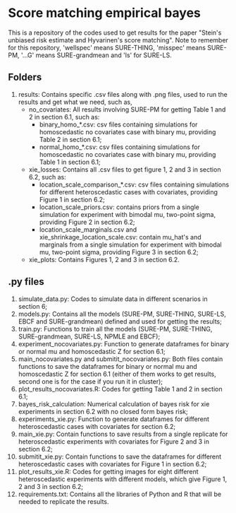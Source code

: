 # Score matching empirical bayes 
This is a repository of the codes used to get results for the paper "Stein's unbiased risk estimate and Hyvarinen's score matching". Note to remember for this repository, 'wellspec' means SURE-THING, 'misspec' means SURE-PM, '...G' means SURE-grandmean and 'ls' for SURE-LS. 

## Folders 
1. results: Contains specific .csv files along with .png files, used to run the results and get what we need, such as, 
    - no_covariates: All results involving SURE-PM for getting Table 1 and 2 in section 6.1, such as: 
        - binary_homo_*.csv: csv files containing simulations for homoscedastic no covariates case with binary mu, providing Table 2 in section 6.1; 
        - normal_homo_*.csv: csv files containing simulations for homoscedastic no covariates case with binary mu, providing Table 1 in section 6.1; 
    - xie_losses: Contains all .csv files to get figure 1, 2 and 3 in section 6.2, such as: 
        - location_scale_comparison_*.csv: csv files containing simulations for different heteroscedastic cases with covariates, providing Figure 1 in section 6.2; 
        - location_scale_priors.csv: contains priors from a single simulation for experiment with bimodal mu, two-point sigma, providing Figure 2 in section 6.2; 
        - location_scale_marginals.csv and xie_shrinkage_location_scale.csv: contain mu_hat's and marginals from a single simulation for experiment with bimodal mu, two-point sigma, providing Figure 3 in section 6.2; 
    - xie_plots: Contains Figures 1, 2 and 3 in section 6.2. 

## .py files 
1. simulate_data.py: Codes to simulate data in different scenarios in section 6; 
2. models.py: Contains all the models (SURE-PM, SURE-THING, SURE-LS, EBCF and SURE-grandmean) defined and used for getting the results; 
3. train.py: Functions to train all the models (SURE-PM, SURE-THING, SURE-grandmean, SURE-LS, NPMLE and EBCF); 
4. experiment_nocovariates.py: Function to generate dataframes for binary or normal mu and homoscedastic Z for section 6.1; 
5. main_nocovariates.py and submitit_nocovariates.py: Both files contain functions to save the dataframes for binary or normal mu and homoscedastic Z for section 6.1 (either of them works to get results, second one is for the case if you run it in cluster); 
6. plot_results_nocovariates.R: Codes for getting Table 1 and 2 in section 6.1; 
7. bayes_risk_calculation: Numerical calculation of bayes risk for xie experiments in section 6.2 with no closed form bayes risk; 
8. experiments_xie.py: Function to generate dataframes for different heteroscedastic cases with covariates for section 6.2; 
9. main_xie.py: Contain functions to save results from a single replicate for heteroscedastic experiments with covariates for Figure 2 and 3 in section 6.2; 
10. submitit_xie.py: Contain functions to save the dataframes for different heteroscedastic cases with covariates for Figure 1 in section 6.2; 
11. plot_results_xie.R: Codes for getting images for eight different heteroscedastic experiments with different models, which give Figure 1, 2 and 3 in section 6.2; 
12. requirements.txt: Contains all the libraries of Python and R that will be needed to replicate the results. 